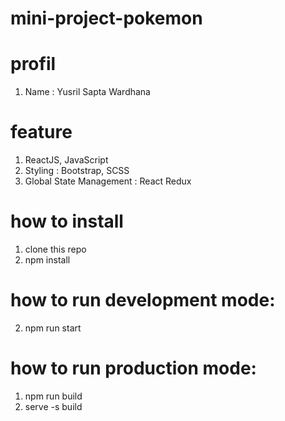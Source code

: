 # mini-project-pokemon

# profil
1. Name : Yusril Sapta Wardhana

# feature
1. ReactJS, JavaScript
2. Styling : Bootstrap, SCSS
3. Global State Management : React Redux

# how to install
1. clone this repo
2. npm install

# how to run development mode:
2. npm run start

# how to run production mode:
1. npm run build
2. serve -s build